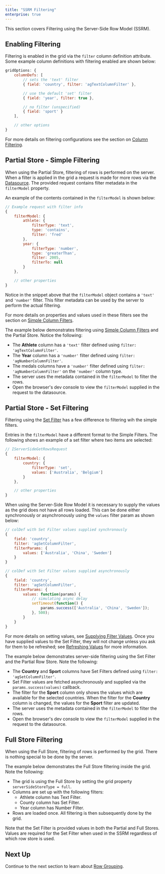 ```yaml
---
title: "SSRM Filtering"
enterprise: true
---
```


This section covers Filtering using the Server-Side Row Model (SSRM).

## Enabling Filtering

Filtering is enabled in the grid via the `filter` column definition attribute. Some example column definitions with filtering enabled are shown below:


```js
gridOptions: {
    columnDefs: [
        // sets the 'text' filter
        { field: 'country', filter: 'agTextColumnFilter' },

        // use the default 'set' filter
        { field: 'year', filter: true },

        // no filter (unspecified)
        { field: 'sport' }
    ],

    // other options
}
```

For more details on filtering configurations see the section on [Column Filtering](../filtering/).

## Partial Store - Simple Filtering

When using the Partial Store, filtering of rows is performed on the server. When a filter is applied in the grid a request is made for more rows via the [Datasource](../server-side-model-datasource/). The provided request contains filter metadata in the `filterModel` property.

An example of the contents contained in the `filterModel` is shown below:

```js
// Example request with filter info
{
    filterModel: {
        athlete: {
            filterType: 'text',
            type: 'contains',
            filter: 'fred'
        },
        year: {
            filterType: 'number',
            type: 'greaterThan',
            filter: 2005,
            filterTo: null
        }
    },

    // other properties
}
```

Notice in the snippet above that the `filterModel` object contains a `'text'` and `'number'` filter. This filter metadata can be used by the server to perform the actual filtering.


For more details on properties and values used in these filters see the section on [Simple Column Filters](../filter-provided-simple/).


The example below demonstrates filtering using [Simple Column Filters](../filter-provided-simple/) and the Partial Store. Notice the following:

- The **Athlete** column has a `'text'` filter defined using `filter: 'agTextColumnFilter'`.
- The **Year** column has a `'number'` filter defined using `filter: 'agNumberColumnFilter'`.
- The medals columns have a `'number'` filter defined using `filter: 'agNumberColumnFilter'` on the `'number'` column type.
- The server uses the metadata contained in the `filterModel` to filter the rows.
- Open the browser's dev console to view the `filterModel` supplied in the request to the datasource.

<grid-example title='Partial Simple' name='partial-simple' type='generated' options='{ "enterprise": true, "extras": ["alasql"], "modules": ["serverside", "menu"] }'></grid-example>

## Partial Store - Set Filtering

Filtering using the [Set Filter](../filter-set/) has a few difference to filtering wih the simple filters.

Entries in the `filterModel` have a different format to the Simple Filters. The following shows an example of a set filter where two items are selected:


```js
// IServerSideGetRowsRequest
{
    filterModel: {
        country: {
            filterType: 'set',
            values: ['Australia', 'Belgium']
        }
    },

    // other properties
}
```

When using the Server-Side Row Model it is necessary to supply the values as the grid does not have all rows loaded. This can be done either synchronously or asynchronously using the `values` filter param as shown below:


```js
// colDef with Set Filter values supplied synchronously
{
    field: 'country',
    filter: 'agSetColumnFilter',
    filterParams: {
        values: ['Australia', 'China', 'Sweden']
    }
}

// colDef with Set Filter values supplied asynchronously
{
    field: 'country',
    filter: 'agSetColumnFilter',
    filterParams: {
        values: function(params) {
            // simulating async delay
            setTimeout(function() {
                params.success(['Australia', 'China', 'Sweden']);
            }, 500);
        }
    }
}
```

For more details on setting values, see [Supplying Filter Values](../filter-set-filter-list/#supplying-filter-values). Once you have supplied values to the Set Filter, they will not change unless you ask for them to be refreshed; see [Refreshing Values](../filter-set-filter-list/#refreshing-values) for more information.

The example below demonstrates server-side filtering using the Set Filter and the Partial Row Store. Note the following:


- The **Country** and **Sport** columns have Set Filters defined using `filter: 'agSetColumnFilter'`.
- Set Filter values are fetched asynchronously and supplied via the `params.success(values)` callback.
- The filter for the **Sport** column only shows the values which are available for the selected countries. When the filter for the **Country** column is changed, the values for the **Sport** filter are updated.
- The server uses the metadata contained in the `filterModel` to filter the rows.
- Open the browser's dev console to view the `filterModel` supplied in the request to the datasource.

<grid-example title='Partial Set' name='partial-set' type='generated' options='{ "enterprise": true, "extras": ["alasql"], "modules": ["serverside", "setfilter", "menu"] }'></grid-example>

<grid-example title='Set Filter with Complex Object' name='set-filter-complex-object' type='generated' options='{ "enterprise": true, "extras": ["alasql"], "modules": ["serverside", "setfilter", "menu"] }'></grid-example>

## Full Store Filtering

When using the Full Store, filtering of rows is performed by the grid. There is nothing special to be done by the server.


The example below demonstrates the Full Store filtering inside the grid. Note the following:

- The grid is using the Full Store by setting the grid property `serverSideStoreType = full`.
- Columns are set up with the following filters:
    - Athlete column has Text Filter.
    - County column has Set Filter.
    - Year column has Number Filter.
- Rows are loaded once. All filtering is then subsequently done by the grid.


<grid-example title='Full Store Filtering' name='full' type='generated' options='{ "enterprise": true, "modules": ["serverside"] }'></grid-example>

Note that the Set Filter is provided values in both the Partial and Full Stores. Values are required for the Set Filter when used in the SSRM regardless of which row store is used.


## Next Up

Continue to the next section to learn about [Row Grouping](../server-side-model-grouping/).



